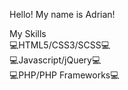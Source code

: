 Hello! 
My name is Adrian!

My Skills<br>
💻HTML5/CSS3/SCSS💻<br>
💻Javascript/jQuery💻<br>
💻PHP/PHP Frameworks💻<br>
